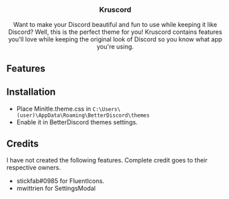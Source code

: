 <div align="center">
  <h3 align="center">Kruscord</h3>

  <p align="center">
    Want to make your Discord beautiful and fun to use while keeping it like Discord? Well, this is the perfect theme for you!
    Kruscord contains features you'll love while keeping the original look of Discord so you know what app you're using.
  </p>
</div>

## Features

## Installation
* Place Minitle.theme.css in `C:\Users\(user)\AppData\Roaming\BetterDiscord\themes`
* Enable it in BetterDiscord themes settings.

## Credits
I have not created the following features. Complete credit goes to their respective owners.
* stickfab#0985 for FluentIcons.
* mwittrien for SettingsModal
